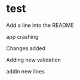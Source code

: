 # test

Add a line into the README

app crashing


Changes added


Adding new validation

addin new lines
